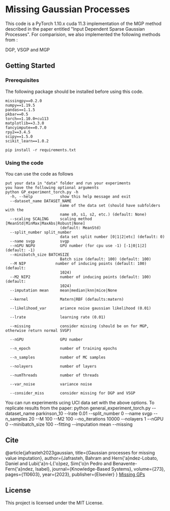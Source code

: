 # Missing Gaussian Processes

This code is a PyTorch 1.10.x cuda 11.3 implementation of the MGP method described in the paper entitled "Input Dependent Sparse Gaussian Processes". 
For comparision, we also implemented the following methods from :

DGP, VSGP and MGP



## Getting Started


### Prerequisites

The following package should be installed before using this code.

```
missingpy==0.2.0
numpy==1.19.5
pandas==1.1.5
pkbar==0.5
torch==1.10.0+cu113
matplotlib==3.3.0
fancyimpute==0.7.0
rpy2==3.4.5
scipy==1.5.0
scikit_learn==1.0.2

pip install -r requirements.txt

```

### Using the code
You can use the code as follows

```
put your data in "data" folder and run your experiments
you have the following optional arguments
python GP_experiment_torch.py -h
  -h, --help            show this help message and exit
  --dataset_name DATASET_NAME
                        name of the data set (should have subfolders with the
                        name s0, s1, s2, etc.) (default: None)
  --scaling SCALING     scaling method [MeanStd|MinMax|MaxAbs|Robust|None]
                        (default: MeanStd)
  --split_number split_number
                        data set split number [0|1|2|etc] (default: 0)
  --name svgp           svgp
  --nGPU NGPU           GPU number (for cpu use -1) [-1|0|1|2] (default: -1)
  --minibatch_size BATCHSIZE
                        Batch size (default: 100) (default: 100)
  --M NIP             number of inducing points (default: 100) (default:
                        1024)
  --M2 NIP2             number of inducing points (default: 100) (default:
                        1024)
  --imputation mean     mean|median|knn|mice|None
  
  --kernel              Matern|RBF (defaults:matern)
  
  --likelihood_var      ariance noise gaussian likelihood (0.01)
  
  --lrate               learning rate (0.01)
  
  --missing             consider missing (should be on for MGP, otherwise return normal SVGP)
  
  --nGPU                GPU number
  
  --n_epoch             number of training epochs
  
  --n_samples           number of MC samples
  
  --nolayers            number of layers
  
  --numThreads          number of threads
  
  --var_noise           variance noise
  
  --consider_miss       consider missing for DGP and VSGP

```

You can run experiments ucing UCI data set with the above options.
To replicate results from the paper:
python general_experiment_torch.py --dataset_name parkinson_10 --lrate 0.01 --split_number 0 --name svgp --n_samples 20 --M 100 --M2 100 --no_iterations 10000 --nolayers 1 --nGPU 0 --minibatch_size 100 --fitting --imputation mean --missing

## Cite
@article{jafrasteh2023gaussian,
  title={Gaussian processes for missing value imputation},
  author={Jafrasteh, Bahram and Hern{\'a}ndez-Lobato, Daniel and Lubi{\'a}n-L{\'o}pez, Sim{\'o}n Pedro and Benavente-Fern{\'a}ndez, Isabel},
  journal={Knowledge-Based Systems},
  volume={273},
  pages={110603},
  year={2023},
  publisher={Elsevier}
}
[Missing GPs]([https://arxiv.org/pdf/2204.04648.pdf](https://www.sciencedirect.com/science/article/pii/S0950705123003532))



## License

This project is licensed under the MIT License.

